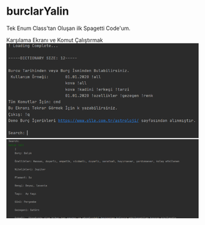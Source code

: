 # burclarYalin
 Tek Enum  Class'tan Oluşan ilk Spagetti Code'um.



Karşılama Ekranı ve Komut Çalıştırmak
![1](https://raw.githubusercontent.com/anomaly-88/burclarYalin/main/blob/image.PNG?raw=true)
![2](https://raw.githubusercontent.com/anomaly-88/burclarYalin/main/blob/image2.PNG?raw=true)



